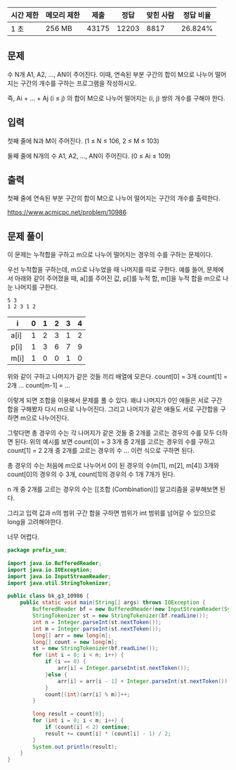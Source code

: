 |시간 제한|메모리 제한|제출|정답|맞힌 사람|정답 비율|
|---|---|---|---|---|---|
|1 초|256 MB|43175|12203|8817|26.824%|

## 문제

수 N개 A1, A2, ..., AN이 주어진다. 이때, 연속된 부분 구간의 합이 M으로 나누어 떨어지는 구간의 개수를 구하는 프로그램을 작성하시오.

즉, Ai + ... + Aj (i ≤ j) 의 합이 M으로 나누어 떨어지는 (i, j) 쌍의 개수를 구해야 한다.

## 입력

첫째 줄에 N과 M이 주어진다. (1 ≤ N ≤ 106, 2 ≤ M ≤ 103)

둘째 줄에 N개의 수 A1, A2, ..., AN이 주어진다. (0 ≤ Ai ≤ 109)

## 출력

첫째 줄에 연속된 부분 구간의 합이 M으로 나누어 떨어지는 구간의 개수를 출력한다.

https://www.acmicpc.net/problem/10986

## 문제 풀이

이 문제는 누적합을 구하고 m으로 나누어 떨어지는 경우의 수를 구하는 문제이다.

우선 누적합을 구하는데, m으로 나누었을 때 나머지를 따로 구한다.
예를 들어, 문제에서 아래와 같이 주어졌을 때,
a[]를 주어진 값, p[]를 누적 합, m[]을 누적 합을 m으로 나눈 나머지를 구한다.

```
5 3
1 2 3 1 2
```

| i    | 0   | 1   | 2   | 3   | 4   |
| ---- | --- | --- | --- | --- | --- |
| a[i] | 1   | 2   | 3   | 1   | 2   |
| p[i] | 1   | 3   | 6   | 7   | 9   |
| m[i]     | 1    | 0    | 0    | 1    | 0    |

위와 같이 구하고 나머지가 같은 것들 끼리 배열에 모은다.
count[0] = 3개
count[1] = 2개
...
count[m-1] = ...

이렇게 되면 조합을 이용해서 문제를 풀 수 있다.
왜냐 나머지가 0인 애들은 서로 구간 합을 구해봤자 다시 m으로 나누어진다.
그리고 나머지가 같은 애들도 서로 구간합을 구하면 m으로 나누어진다.

그렇다면 총 경우의 수는 각 나머지가 같은 것들 중 2개를 고르는 경우의 수를 모두 더하면 된다.
위의 예시를 보면
count[0] = 3
3개 중 2개를 고르는 경우의 수를 구하고
count[1] = 2
2개 중 2개를 고르는 경우의 수
...
이런 식으로 구하면 된다.

총 경우의 수는
처음에 m으로 나누어서 0이 된 경우의 수(m[1], m[2], m[4]) 3개와 
count[0]의 경우의 수 3개,
count[1]의 경우의 수 1개 
7개가 된다.

n 개 중 2개를 고르는 경우의 수는
[[조합 (Combination)]] 알고리즘을 공부해보면 된다.

그리고 입력 값과 n의 범위 구간 합을 구하면 범위가 int 범위를 넘어갈 수 있으므로 long을 고려해야한다.

너무 어렵다.

```java
package prefix_sum;  
  
import java.io.BufferedReader;  
import java.io.IOException;  
import java.io.InputStreamReader;  
import java.util.StringTokenizer;  
  
public class bk_g3_10986 {  
    public static void main(String[] args) throws IOException {  
        BufferedReader bf = new BufferedReader(new InputStreamReader(System.in));  
        StringTokenizer st = new StringTokenizer(bf.readLine());  
        int n = Integer.parseInt(st.nextToken());  
        int m = Integer.parseInt(st.nextToken());  
        long[] arr = new long[n];  
        long[] count = new long[m];  
        st = new StringTokenizer(bf.readLine());  
        for (int i = 0; i < n; i++) {  
            if (i == 0) {  
                arr[i] = Integer.parseInt(st.nextToken());  
            }else {  
                arr[i] = arr[i - 1] + Integer.parseInt(st.nextToken());  
            }  
            count[(int)(arr[i] % m)]++;  
        }  
  
        long result = count[0];  
        for (int i = 0; i < m; i++) {  
            if (count[i] < 2) continue;  
            result += count[i] * (count[i] - 1) / 2;  
        }  
        System.out.println(result);  
    }  
}
```